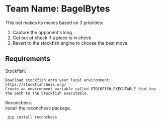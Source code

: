 # Team Name: BagelBytes

This bot makes its moves based on 3 priorities: <br>
   1. Capture the opponent's king     <br>
   2. Get out of check if a piece is in check    <br>
   3. Revert to the stockfish engine to choose the best move <br>


## Requirements 

Stockfish: <br>

    Download stockfish onto your local environment: 
    https://stockfishchess.org/  
    Create an environment variable called STOCKFISH_EXECUTABLE that has the path to the Stockfish executable. 

Reconchess: <br>
    Install the reconchess package.
    
   ` pip install reconchess`
    